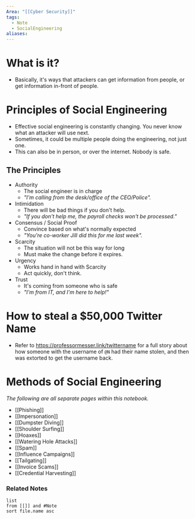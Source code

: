 ```yaml
---
Area: "[[Cyber Security]]"
tags:
  - Note
  - SocialEngineering
aliases:
---
```

# What is it?
- Basically, it's ways that attackers can get information from people, or get information in-front of people.
# Principles of Social Engineering
- Effective social engineering is constantly changing. You never know what an attacker will use next.
- Sometimes, it could be multiple people doing the engineering, not just one. 
- This can also be in person, or over the internet. Nobody is safe.
## The Principles
- Authority
	- The social engineer is in charge
	- *"I'm calling from the desk/office of the CEO/Police".*
- Intimidation
	- There will be bad things if you don't help.
	- *"If you don't help me, the payroll checks won't be processed."*
- Consensus / Social Proof
	- Convince based on what's normally expected
	- _"You're co-worker Jill did this for me last week"._
- Scarcity
	- The situation will not be this way for long
	- Must make the change before it expires.
- Urgency
	- Works hand in hand with Scarcity
	- Act quickly, don't think.
- Trust
	- It's coming from someone who is safe
	- *"I'm from IT, and I'm here to help!"*
# How to steal a $50,000 Twitter Name
- Refer to https://professormesser.link/twittername for a full story about how someone with the username of `@N` had their name stolen, and then was extorted to get the username back.
# Methods of Social Engineering
_The following are all separate pages within this notebook._
- [[Phishing]]
- [[Impersonation]]
- [[Dumpster Diving]]
- [[Shoulder Surfing]]
- [[Hoaxes]]
- [[Watering Hole Attacks]]
- [[Spam]]
- [[Influence Campaigns]]
- [[Tailgating]]
- [[Invoice Scams]]
- [[Credential Harvesting]]


### Related Notes
```dataview
list
from [[]] and #Note 
sort file.name asc
```
